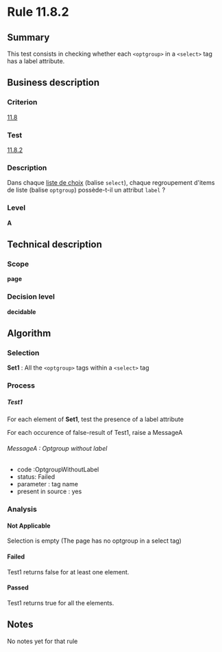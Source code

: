 # Rule 11.8.2
## Summary

This test consists in checking whether each `<optgroup>` in a `<select>`
tag has a label attribute.

## Business description

### Criterion

[11.8](http://references.modernisation.gouv.fr/sites/default/files/RGAA3_RC2-1/referentiel_technique.htm#crit-11-8)

### Test

[11.8.2](http://references.modernisation.gouv.fr/sites/default/files/RGAA3_RC2-1/referentiel_technique.htm#test-11-8-2)

### Description

Dans chaque <a href="http://references.modernisation.gouv.fr/sites/default/files/RGAA3_RC2-1/glossaire.htm#mListeChoix">liste de choix</a> (balise `select`), chaque regroupement d'items de liste (balise `optgroup`) poss&egrave;de-t-il un attribut `label` ?

### Level

**A**

## Technical description

### Scope

**page**

### Decision level

**decidable**

## Algorithm

### Selection

**Set1** : All the `<optgroup>` tags within a `<select>` tag

### Process

##### Test1

For each element of **Set1**, test the presence of a label attribute

For each occurence of false-result of Test1, raise a MessageA

###### MessageA : Optgroup without label

-   code :OptgroupWithoutLabel
-   status: Failed
-   parameter : tag name
-   present in source : yes

### Analysis

#### Not Applicable

Selection is empty (The page has no optgroup in a select tag)

#### Failed

Test1 returns false for at least one element.

#### Passed

Test1 returns true for all the elements.

## Notes

No notes yet for that rule
